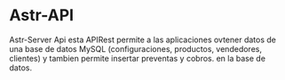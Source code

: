 # Astr-API
Astr-Server Api
esta APIRest permite a las aplicaciones ovtener datos de una base de datos MySQL (configuraciones, productos, vendedores, clientes)
y tambien permite insertar preventas y cobros. en la base de datos.
